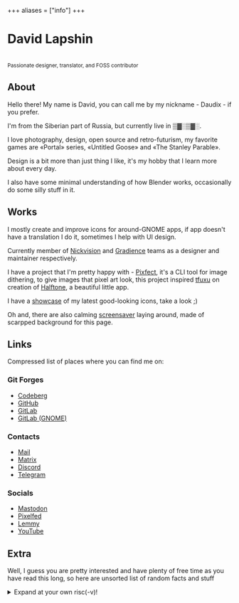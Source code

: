 +++
aliases = ["info"]
+++

<h1 class="gradient-h1">David Lapshin</h1>
<br />
<small>Passionate designer, translator, and FOSS contributor</small>

## About

Hello there! My name is David, you can call me by my nickname - Daudix - if you prefer.

I'm from the Siberian part of Russia, but currently live in ▒▓░▒▓░.

I love photography, design, open source and retro-futurism, my
favorite games are «Portal» series, «Untitled Goose» and «The Stanley
Parable».

Design is a bit more than just thing I like, it's my hobby that I
learn more about every day.

I also have some minimal understanding of how Blender works,
occasionally do some silly stuff in it.

## Works

I mostly create and improve icons for around-GNOME apps, if app
doesn't have a translation I do it, sometimes I help with UI design.

Currently member of [Nickvision](https://nickvision.org) and [Gradience](https://gradienceteam.github.io) teams as a designer and maintainer respectively.

I have a project that I'm pretty happy with - [Pixfect](https://codeberg.org/daudix-UFO/Pixfect), it's a CLI tool for image dithering, to give images that pixel art look, this project inspired [tfuxu](https://github.com/tfuxu) on creation of [Halftone](https://github.com/tfuxu/Halftone), a beautiful little app.

I have a [showcase](works) of my latest good-looking icons, take a look ;)

Oh and, there are also calming [screensaver](screensaver) laying around, made of scarpped background for this page.

## Links

Compressed list of places where you can find me on:

### Git Forges

- [Codeberg](https://codeberg.org/daudix-UFO)
- [GitHub](https://github.com/daudix-UFO)
- [GitLab](https://gitlab.com/daudix-UFO)
- [GitLab (GNOME)](https://gitlab.gnome.org/daudix-UFO)

### Contacts

- [Mail](mailto:ddaudix@gmail.com)
- [Matrix](https://matrix.to/#/@daudix_ufo:matrix.org)
- [Discord](https://discord.com/users/650757995378114581)
- [Telegram](https://t.me/Daudix_UFO)

### Socials

- [Mastodon](https://mstdn.social/@Daudix)
- [Pixelfed](https://pixey.org/Daudix)
- [Lemmy](https://toast.ooo/u/Daudix)
- [YouTube](https://www.youtube.com/@Daudix_UFO)

## Extra

Well, I guess you are pretty interested and have plenty of free time as you have read this long, so here are unsorted list of random facts and stuff

<details class="blur"><summary>Expand at your own risc(-v)!</summary>
    
- This site are made using only pure CSS and HTML, JavaScript only used when it's impossible to do something without it or super complex.

- This site is God knows what attempt at making it, this one is more successful than any.

- I know 3 languages, Russian, English and Arabic, the later is in bad state currently, maybe I will get to it some day.

- My nickname is mix of my name in Arabic (Daud), IX (I don't know why it's here), and UFO as additional word that I can put in last name input box.

- I'm 2007 gang but I don't like saying about that (in fact this is first time).

- I have (self diagnosed) ADHD, so if I act weirdly, take this into account.

- I have some sort of anxiety of people, I don't like to talk to people or even look at.

- As you may know, I like Retro, I don't know WHY but yeah, Vintage/Retro stuff has unique look, stuff looks... I don't know... cool.

- I f\***ing hate the overuse of emojis, especially if it's Apple ones.

- I f\***ing hate TikTok, made up s\**t, influencers and all this kind of stuff.

- I'm disappointed in people, especially by most people of my age.

- I didn't plan adding this section, but then ADHD kicked in and you know what happened next, as you are reading this.
</details>
